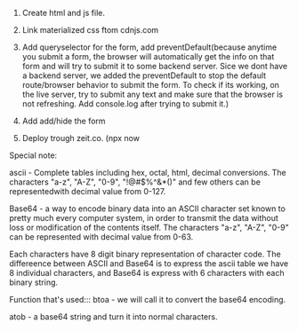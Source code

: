 1. Create html and js file.

2. Link materialized css ftom cdnjs.com

3. Add queryselector for the form, add preventDefault(because anytime you submit a form,
the browser will automatically  get the info on that form and will try to submit it to some backend server.
Sice we dont have a backend server, we added the preventDefault to stop the default route/browser behavior to submit the form.
To check if its working, on the live server, try to submit any text and make sure that the browser is not refreshing. Add console.log after trying to submit it.)

4. Add add/hide the form

5. Deploy trough zeit.co. 
(npx now



Special note:

ascii - Complete tables including hex, octal, html, decimal conversions.
          The characters "a-z", "A-Z", "0-9", "!@#$%^&*()" and few others can be representedwith decimal value from 0-127.
          
Base64 - a way to encode binary data into an ASCII character set known to pretty much every computer system, in order to transmit the data without loss or modification of the contents itself.
        The characters "a-z", "A-Z", "0-9" can be represented with decimal value from 0-63.

Each characters have 8 digit binary representation of character code.
The differeence between ASCII and Base64 is to express  the ascii table we have 8 individual characters, and Base64  is express with 6 characters with each binary string.

Function that's used:::
btoa - we will call it to convert the base64 encoding.

atob - a base64 string and turn it into normal characters.



